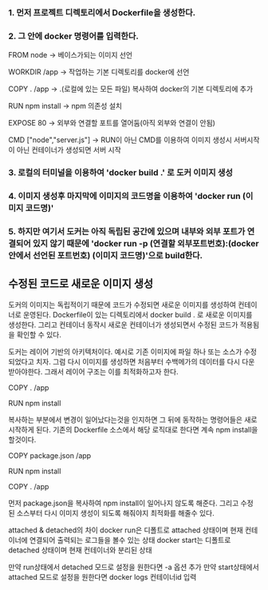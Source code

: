 ### 1. 먼저 프로젝트 디렉토리에서 Dockerfile을 생성한다.
### 2. 그 안에 docker 명령어를 입력한다.

FROM node -> 베이스가되는 이미지 선언

WORKDIR /app -> 작업하는 기본 디렉토리를 docker에 선언

COPY . /app -> .(로컬에 있는 모든 파일) 복사하여 docker의 기본 디렉토리에 추가

RUN npm install -> npm 의존성 설치

EXPOSE 80 -> 외부와 연결할 포트를 열어둠(아직 외부와 연결이 안됨)

CMD ["node","server.js"] -> RUN이 아닌 CMD를 이용하여 이미지 생성시 서버시작이 아닌 컨테이너가 생성되면 서버 시작

### 3. 로컬의 터미널을 이용하여 'docker build .' 로 도커 이미지 생성
### 4. 이미지 생성후 마지막에 이미지의 코드명을 이용하여 'docker run (이미지 코드명)'
### 5. 하지만 여기서 도커는 아직 독립된 공간에 있으며 내부와 외부 포트가 연결되어 있지 않기 때문에 'docker run -p (연결할 외부포트번호):(docker안에서 선언된 포트번호) (이미지 코드명)'으로 build한다.

## 수정된 코드로 새로운 이미지 생성
도커의 이미지는 독립적이기 때문에 코드가 수정되면 새로운 이미지를 생성하여 컨테이너로 운영된다.
Dockerfile이 있는 디렉토리에서 docker build . 로 새로운 이미지를 생성한다.
그리고 컨테이너 동작시 새로운 컨테이너가 생성되면서 수정된 코드가 적용됨을 확인할 수 있다.

도커는 레이어 기반의 아키텍처이다.
예시로 기존 이미지에 파일 하나 또는 소스가 수정되었다고 치자.
그럼 다시 이미지를 생성하면 처음부터 수백메가의 데이터를 다시 다운받아야한다.
그래서 레이어 구조는 이를 최적화하고자 한다.

COPY . /app

RUN npm install

복사하는 부분에서 변경이 일어났다는것을 인지하면 그 뒤에 동작하는 명령어들은 새로 시작하게 된다. 
기존의 Dockerfile 소스에서 해당 로직대로 한다면 계속 npm install을 할것이다. 

COPY package.json /app

RUN npm install

COPY . /app

먼저 package.json을 복사하여 npm install이 일어나지 않도록 해준다.
그리고 수정된 소스부터 다시 이미지 생성이 되도록 해줘야지 최적화를 해줄수 있다.

attached & detached의 차이
docker run은 디폴트로 attached 상태이며 현재 컨테이너에 연결되어 출력되는 로그들을 볼수 있는 상태
docker start는 디폴트로 detached 상태이며 현재 컨테이너와 분리된 상태

만약 run상태에서 detached 모드로 설정을 원한다면 -a 옵션 추가
만약 start상태에서 attached 모드로 설정을 원한다면 docker logs 컨테이너id 입력